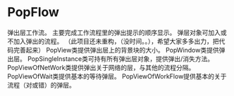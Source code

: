 # PopFlow
弹出层工作流。 主要完成工作流程里的弹出提示的顺序显示。 弹层对象可加入或不加入弹出的流程。 （此项目还未重构，（没时间。。），希望大家多多出力，把代码完善起来） PopView类提供弹出层上的背景块的大小。 PopWindow类提供弹出层。 PopSingleInstance类可持有所有弹出层对象，提供弹出/消失方法。 PopViewOfNetWork类提供弹出关于网络的层，与其他的流程分隔。 PopViewOfWait类提供基本的等待弹层。 PopViewOfWorkFlow提供基本的关于流程（对或错）的弹层。
